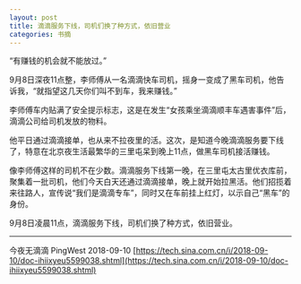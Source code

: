```yaml
---
layout: post
title: 滴滴服务下线，司机们换了种方式，依旧营业
categories: 书摘
---
```


“有赚钱的机会就不能放过。”

9月8日深夜11点整，李师傅从一名滴滴快车司机，摇身一变成了黑车司机，他告诉我，“就指望这几天你们叫不到车，我来赚钱。”

李师傅车内贴满了安全提示标志，这是在发生“女孩乘坐滴滴顺丰车遇害事件”后，滴滴公司给司机发放的物料。

他平日通过滴滴接单，也从来不拉夜里的活。这次，是知道今晚滴滴服务要下线了，特意在北京夜生活最繁华的三里屯呆到晚上11点，做黑车司机接活赚钱。

像李师傅这样的司机不在少数。滴滴服务下线第一晚，在三里屯太古里优衣库前，聚集着一批司机，他们今天白天还通过滴滴接单，晚上就开始拉黑活。他们招揽着来往路人，宣传说“我们是滴滴专车”，同时又在车前挂上红灯，以示自己“黑车”的身份。

9月8日凌晨11点，滴滴服务下线，司机们换了种方式，依旧营业。

---

今夜无滴滴
PingWest 2018-09-10
[https://tech.sina.com.cn/i/2018-09-10/doc-ihiixyeu5599038.shtml](https://tech.sina.com.cn/i/2018-09-10/doc-ihiixyeu5599038.shtml)